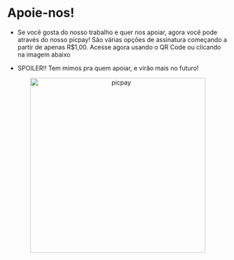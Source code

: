 # Apoie-nos!


- Se você gosta do nosso trabalho e quer nos apoiar, agora você pode através do nosso picpay! São várias opções de assinatura começando a partir de apenas R$1,00. Acesse agora usando o QR Code ou clicando na imagem abaixo

- SPOILER!! Tem mimos pra quem apoiar, e virão mais no futuro!

<p align="center"> <a href="https://picpay.me/eguatech">
  <img src="https://user-images.githubusercontent.com/45800951/102676697-96b39100-417d-11eb-9512-00eafdb668d4.jpeg" alt="picpay" width="auto" height="400px">
  </a></p>
